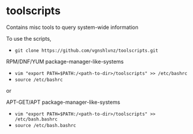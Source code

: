 # toolscripts
Contains misc tools to query system-wide information

To use the scripts,
- ```git clone https://github.com/vgnshlvnz/toolscripts.git```

RPM/DNF/YUM package-manager-like-systems

- ```vim "export PATH=$PATH:/<path-to-dir>/toolscripts" >> /etc/bashrc```
- ```source /etc/bashrc```

or

APT-GET/APT package-manager-like-systems

- ```vim "export PATH=$PATH:/<path-to-dir>/toolscripts" >> /etc/bash.bashrc```
- ```source /etc/bash.bashrc```
